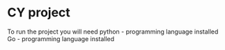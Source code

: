 # CY project

To run the project you will need 
python - programming language installed 
Go - programming language installed 